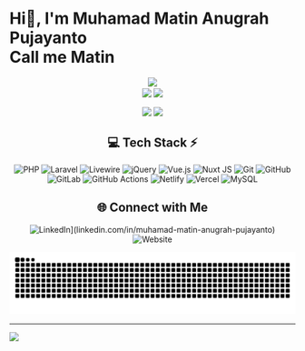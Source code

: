 <h1>Hi👋, I'm Muhamad Matin Anugrah Pujayanto <br /> Call me Matin</h1>

<!-- intro 
- 🌏 I’m based on Surabaya, Indonesia
- 🔭 I’m currently working as freelance on my own 
- 🌱 I’m currently software engineering in **Vocational School 17 Agustus 1945, Surabaya**
- 🤝 I'm open to collaborating on any Project
-->

<!-- Skill -->  
<!-- <h1 align="center">My Tech👨🏻‍💻</h1>
<p align="center">
  <img src="https://skillicons.dev/icons?i=html,css,js,tailwind,vue,nuxtjs,php,laravel,git,github,gitlab&perline=8" />
</p> -->

<div align="center">
  <img src="https://nirzak-streak-stats.vercel.app/?user=MuhamadMatin&theme=dark&hide_border=false" width="55%" /></br>
  <img src="https://github-readme-stats.vercel.app/api?username=MuhamadMatin&theme=dark&hide_border=false&include_all_commits=true&count_private=true" width="50%" />
  <img src="https://github-readme-stats.vercel.app/api/top-langs/?username=MuhamadMatin&theme=dark&hide_border=false&include_all_commits=true&count_private=true&layout=compact" width="39%" />
  
  ![](https://github-profile-trophy.vercel.app/?username=MuhamadMatin&theme=dark&no-frame=false&no-bg=true&margin-w=4)
  <img src="https://github-contributor-stats.vercel.app/api?username=MuhamadMatin&limit=5&theme=dark&combine_all_yearly_contributions=true" width="45%" />
</div>

<div align="center">
  
## 💻 Tech Stack ⚡
![PHP](https://img.shields.io/badge/php-%23777BB4.svg?style=for-the-badge&logo=php&logoColor=white) ![Laravel](https://img.shields.io/badge/laravel-%23FF2D20.svg?style=for-the-badge&logo=laravel&logoColor=white) ![Livewire](https://img.shields.io/badge/livewire-%234e56a6.svg?style=for-the-badge&logo=livewire&logoColor=white) ![jQuery](https://img.shields.io/badge/jquery-%230769AD.svg?style=for-the-badge&logo=jquery&logoColor=white) ![Vue.js](https://img.shields.io/badge/vue.js-%2335495e.svg?style=for-the-badge&logo=vuedotjs&logoColor=%234FC08D) ![Nuxt JS](https://img.shields.io/badge/Nuxt-002E3B?style=for-the-badge&logo=nuxt.js&logoColor=#00DC82) ![Git](https://img.shields.io/badge/git-%23F05033.svg?style=for-the-badge&logo=git&logoColor=white) ![GitHub](https://img.shields.io/badge/github-%23121011.svg?style=for-the-badge&logo=github&logoColor=white) ![GitLab](https://img.shields.io/badge/gitlab-%23181717.svg?style=for-the-badge&logo=gitlab&logoColor=white) ![GitHub Actions](https://img.shields.io/badge/github%20actions-%232671E5.svg?style=for-the-badge&logo=githubactions&logoColor=white) ![Netlify](https://img.shields.io/badge/netlify-%23000000.svg?style=for-the-badge&logo=netlify&logoColor=#00C7B7) ![Vercel](https://img.shields.io/badge/vercel-%23000000.svg?style=for-the-badge&logo=vercel&logoColor=white) ![MySQL](https://img.shields.io/badge/mysql-4479A1.svg?style=for-the-badge&logo=mysql&logoColor=white)

</div>
<div align="center">

## 🌐 Connect with Me 
![LinkedIn](https://img.shields.io/badge/LinkedIn-%230077B5.svg?logo=linkedin&logoColor=white)](linkedin.com/in/muhamad-matin-anugrah-pujayanto)
![Website](https://img.shields.io/website?url=muhamadmatin.my.id)

</div>

<!-- snake img -->
<div align="center">
  
  ![snake gif](https://github.com/TechnologyHell/TechnologyHell/blob/output/github-snake-dark.svg)
  
</div>

---
[![](https://visitcount.itsvg.in/api?id=MuhamadMatin&icon=9&color=4)](https://visitcount.itsvg.in)

<!-- Proudly created with GPRM ( https://gprm.itsvg.in ) -->
